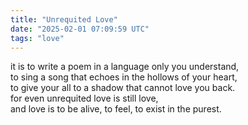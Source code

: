 ```yaml
---
title: "Unrequited Love"
date: "2025-02-01 07:09:59 UTC"
tags: "love"
---
```


it is to write a poem in a language only you understand,  
to sing a song that echoes in the hollows of your heart,  
to give your all to a shadow that cannot love you back.  
for even unrequited love is still love,  
and love is to be alive, to feel, to exist in the purest.
